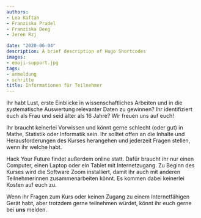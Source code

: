 ```yaml
---
authors:
- Lea Kaftan
- Franziska Pradel
- Franziska Deeg
- Jeren Rzj

date: "2020-06-04"
description: A brief description of Hugo Shortcodes
images:
- emoji-support.jpg
tags:
- anmeldung
- schritte
title: Informationen für Teilnehmer
---
```



Ihr habt Lust, erste Einblicke in wissenschaftliches Arbeiten und in die systematische Auswertung relevanter Daten zu gewinnen? Ihr identifiziert euch als Frau und seid älter als 16 Jahre? Wir freuen uns auf euch!
<!--more-->
Ihr braucht keinerlei Vorwissen und könnt gerne schlecht (oder gut) in Mathe, Statistik oder Informatik sein. Ihr solltet offen an die Inhalte und Herausforderungen des Kurses herangehen und jederzeit Fragen stellen, wenn ihr welche habt.

Hack Your Future findet außerdem online statt. Dafür braucht ihr nur einen Computer, einen Laptop oder ein Tablet mit Internetzugang. Zu Beginn des Kurses wird die Software Zoom installiert, damit ihr auch mit anderen Teilnehmerinnen zusammenarbeiten könnt. Es kommen dabei keinerlei Kosten auf euch zu.

Wenn ihr Fragen zum Kurs oder keinen Zugang zu einem Internetfähigen Gerät habt, aber trotzdem gerne teilnehmen würdet, könnt ihr euch gerne bei **uns** melden.

